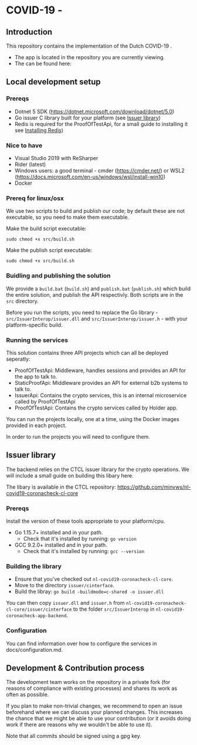 # COVID-19 <Project Name> - <platform>

## Introduction
This repository contains the <platform> implementation of the Dutch COVID-19 <project or app name>.

* The <platform> app is located in the repository you are currently viewing.
* The <related> can be found here: <related repo>

## Local development setup

### Prereqs

* Dotnet 5 SDK (https://dotnet.microsoft.com/download/dotnet/5.0)
* Go issuer C library built for your platform (see [Issuer library](#issuer-library))  
* Redis is required for the ProofOfTestApi, for a small guide to installing it see [Installing Redis](#installing-redis))  

### Nice to have

* Visual Studio 2019 with ReSharper
* Rider (latest)
* Windows users: a good terminal - cmder (https://cmder.net/) or WSL2 (https://docs.microsoft.com/en-us/windows/wsl/install-win10)
* Docker

### Prereq for linux/osx

We use two scripts to build and publish our code; by default these are not executable, so you need to make them executable.

Make the build script executable:

```sudo chmod +x src/build.sh ```

Make the publish script executable:

```sudo chmod +x src/build.sh ```
	
### Buidling and publishing the solution

We provide a `build.bat` (`build.sh`) and `publish.bat` (`publish.sh`) which build the entire solution, and publish the API respectivly. Both scripts are in the `src` directory.

Before you run the scripts, you need to replace the Go library - `src/IssuerInterop/issuer.dll` and `src/IssuerInterop/issuer.h` - with your platform-specific build.

### Running the services

This solution contains three API projects which can all be deployed seperatly:

* ProofOfTestApi: Middleware, handles sessions and provides an API for the app to talk to.
* StaticProofApi: Middleware provides an API for external b2b systems to talk to.
* IssuerApi: Contains the crypto services, this is an internal microservice called by ProofOfTestApi
* ProofOfTestApi: Contains the crypto services called by Holder app.

You can run the projects locally, one at a time, using the Docker images provided in each project.

In order to run the projects you will need to configure them. 

## Issuer library

The backend relies on the CTCL issuer library for the crypto operations. We will include a small guide on building this libary here.

The libary is available in the CTCL repository: https://github.com/minvws/nl-covid19-coronacheck-cl-core

### Prereqs

Install the version of these tools appropriate to your platform/cpu.

* Go 1.15.7+ installed and in your path.
  * Check that it's installed by running: `go version`
* GCC 9.2.0+ installed and in your path.
  * Check that it's installed by running: `gcc --version`

### Building the library

* Ensure that you've checked out `nl-covid19-coronacheck-cl-core`.
* Move to the directory `issuer/cinterface`.
* Build the libray: `go build -buildmode=c-shared -o issuer.dll`

You can then copy `issuer.dll` and `issuer.h` from `nl-covid19-coronacheck-cl-core/issuer/cinterface` to the folder `src/IssuerInterop` in `nl-covid19-coronacheck-app-backend`.

### Configuration

You can find information over how to configure the services in docs/configuration.md.


## Development & Contribution process

The development team works on the repository in a private fork (for reasons of compliance with existing processes) and shares its work as often as possible.

If you plan to make non-trivial changes, we recommend to open an issue beforehand where we can discuss your planned changes.
This increases the chance that we might be able to use your contribution (or it avoids doing work if there are reasons why we wouldn't be able to use it).

Note that all commits should be signed using a gpg key.

